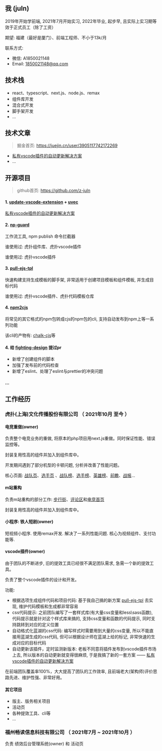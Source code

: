 
<br />

## 我 (juln)

2019年开始学前端, 2021年7月开始实习, 2022年毕业, 起步早, 且实际上实习期等效于正式员工（除了工资）

期望: 福建（最好是厦门）、前端工程师、不小于13k/月

联系方式:
- 微信: A1850021148
- Email: 1850021148@qq.com

## 技术栈

- react、typescript、next.js、node.js、remax
- 组件库开发
- 混合式开发
- 脚手架开发
- ...

## 技术文章

> 掘金首页: <https://juejin.cn/user/3905117742172269>

- [私有vscode插件的自动更新解决方案](<https://juejin.cn/post/7141662937420136479/>)
- ...

## 开源项目

> github首页: <https://github.com/z-juln>

#### 1. [update-vscode-extension](https://www.npmjs.com/package/update-vscode-extension) + [uvec](https://www.npmjs.com/package/uvec)

[私有vscode插件的自动更新解决方案](<https://juejin.cn/post/7141662937420136479/>)

#### 2. [np-guard](https://www.npmjs.com/package/np-guard)

工作流工具, npm publish 命令拦截器

谁使用过: 虎扑组件库、虎扑vscode插件

谁使用过: 虎扑vscode插件

#### 3. [pull-ejs-tpl](https://www.npmjs.com/package/pull-ejs-tpl)

快速构建支持生成模板的脚手架, 非常适用于创建项目模板和组件模板, 并生成目标代码

谁使用过: 虎扑vscode插件、虎扑代码模板仓库

#### 4. [npm2cjs](https://www.npmjs.com/package/npm2cjs)

将常见的其它格式的npm包转成cjs的npm包的cli, 支持自动发布到npm上等一系列功能

该cli的产物有: [chalk-cjs](https://www.npmjs.com/package/npm2cjs)等

#### 4. 给 [fighting-design](https://github.com/FightingDesign/fighting-design) 提过pr

- 新增了创建组件的脚本
- 加强了发布前的代码检查
- 新增了eslint、处理了eslint与prettier的冲突问题

#### ...

## 工作经历

### 虎扑(上海)文化传播股份有限公司 （ 2021年10月 至今 ）

#### 电竞重做(owner)

负责整个电竞业务的重做, 将原本的php项目用next.js重做。同时保证性能、错误监控等。

封装复用性高的组件并加入到组件库中。

开发期间遇到了部分机型的卡顿问题, 分析并改善了性能问题。

核心页面: [战队页](https://games.mobileapi.hupu.com/eg/list/team?type=lol&id=29)、[选手页](https://games.mobileapi.hupu.com/eg/list/player?type=lol&id=100) 、[战队榜](https://games.mobileapi.hupu.com/eg/list/kog/team)、[选手榜](https://games.mobileapi.hupu.com/eg/list/kog/team)、[英雄榜](https://games.mobileapi.hupu.com/eg/list/lol/score?night=1)、[前瞻](https://offline-download.hupu.com/online/prod/300002/prospect.html?game_type=kog&battle_id=2149)、[战报](https://offline-download.hupu.com/online/prod/300002/report.html?game_type=lol&battle_id=8291)...

#### m站重构

负责m站重构的部分工作: [步行街](https://m.hupu.com/gambia)、[评论区](https://m.hupu.com/bbs/55475766.html#master-discuss-section)和[电竞首页](https://m.hupu.com/gg)

封装复用性高的组件并加入到组件库中。

#### 小程序: 铁人短剧(owner)

短视频小程序. 使用remax开发. 解决了一系列性能问题. 核心为视频组件、支付功能等.

#### vscode插件(owner)

由于团队的不断进步, 旧的提效工具已经很不满足团队需求, 急需一个新的提效工具。

负责了整个vscode插件的设计和开发。

功能:
- 根据选项生成组件代码和项目代码: 基于我自己搞的新方案 [pull-ejs-tpl](https://www.npmjs.com/package/pull-ejs-tpl) 去实现, 维护代码模板和生成都非常容易
- css代码提示: 之前团队编写了一套样式库(有大量css变量和less\sass函数), 代码提示就是针对这个样式库来搞的, 支持css变量和函数的代码提示, 同时支持跳转到对应的定义位置
- 自动格式化蓝湖的css代码: 编写样式时需要用到大量的css变量, 所以不能直接用蓝湖生成的css代码, 但可以根据设计师在蓝湖上给的标记, 非常快速的生成对应的目标代码
- 自动更新该插件，定时监测新版本: 老板不同意将插件发布到vscode插件市场上去, 所以版本的自动更新就变得很麻烦, 于是我搞了新的一套方案 —— [私有vscode插件的自动更新解决方案](<https://juejin.cn/post/7141662937420136479/>)

在前端团队覆盖率100%，大大提高了团队的工作效率, 且前端老大(架构师)评价思路先进、维护性强、非常好用。

#### 其它项目

- 版主、版务相关项目
- 活动页
- 各种提效工具、cli等
- ...

### 福州畅读信息科技有限公司 （ 2021年7月 ~ 2021年10月 ）

负责 绩效后台管理系统(owner) 和 活动页

<br />
